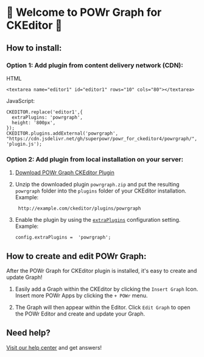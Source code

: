 # 🎉 Welcome to POWr Graph for CKEditor 🎉

## How to install:

### Option 1: Add plugin from content delivery network (CDN):
HTML

    <textarea name="editor1" id="editor1" rows="10" cols="80"></textarea>

JavaScript:

    CKEDITOR.replace('editor1',{
      extraPlugins: 'powrgraph',
      height: '800px',
    });
    CKEDITOR.plugins.addExternal('powrgraph', "https://cdn.jsdelivr.net/gh/superpowr/powr_for_ckeditor4/powrgraph/", 'plugin.js');

### Option 2: Add plugin from local installation on your server:
1.  [Download POWr Graph CKEditor Plugin](https://cdn.jsdelivr.net/gh/superpowr/powr_for_ckeditor4/powrgraph/powrgraph.zip)
2. Unzip the downloaded plugin  `powrgraph.zip`  and put the resulting `powrgraph` folder into the  `plugins`  folder of your CKEditor installation. Example:

	    http://example.com/ckeditor/plugins/powrgraph

3.  Enable the plugin by using the  [`extraPlugins`](https://ckeditor.com/docs/ckeditor4/latest/api/CKEDITOR_config.html#cfg-extraPlugins)  configuration setting. Example:

	    config.extraPlugins =  'powrgraph';



## How to create and edit POWr Graph:

After the POWr Graph for CKEditor plugin is installed, it's easy to create and update Graph!

1. Easily add a Graph within the CKEditor by clicking the `Insert Graph` Icon. Insert more POWr Apps by clicking the `+ POWr` menu.

2. The Graph will then appear within the Editor. Click `Edit Graph` to open the POWr Editor and create and update your Graph.

## Need help?
[Visit our help center](https://www.powr.io/knowledge-base) and get answers!
